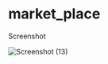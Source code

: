 # market_place

Screenshot
</div>

![Screenshot (13)](https://github.com/aayushadoni/market_place/assets/78133084/7bf1127b-12e4-4c26-8150-ae326ff210ac)


<div align ="center">
